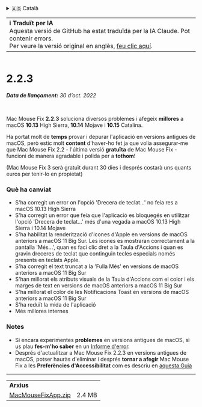<details>
<summary>🇦🇩 Català</summary>

[🇬🇧 English (GitHub)](https://github.com/noah-nuebling/mac-mouse-fix/releases/tag/2.2.3)\
**🇦🇩 Català**\
[🇩🇪 Deutsch](https://redirect.macmousefix.com/?target=mmf-release&tag=2.2.3&locale=de)\
[🇪🇸 Español](https://redirect.macmousefix.com/?target=mmf-release&tag=2.2.3&locale=es)\
[🇫🇷 Français](https://redirect.macmousefix.com/?target=mmf-release&tag=2.2.3&locale=fr)\
[🇮🇩 Indonesia](https://redirect.macmousefix.com/?target=mmf-release&tag=2.2.3&locale=id)\
[🇮🇹 Italiano](https://redirect.macmousefix.com/?target=mmf-release&tag=2.2.3&locale=it)\
[🇭🇺 Magyar](https://redirect.macmousefix.com/?target=mmf-release&tag=2.2.3&locale=hu)\
[🇳🇱 Nederlands](https://redirect.macmousefix.com/?target=mmf-release&tag=2.2.3&locale=nl)\
[🇵🇱 Polski](https://redirect.macmousefix.com/?target=mmf-release&tag=2.2.3&locale=pl)\
[🇧🇷 Português (Brasil)](https://redirect.macmousefix.com/?target=mmf-release&tag=2.2.3&locale=pt-BR)\
[🇵🇹 Português (Portugal)](https://redirect.macmousefix.com/?target=mmf-release&tag=2.2.3&locale=pt-PT)\
[🇷🇴 Română](https://redirect.macmousefix.com/?target=mmf-release&tag=2.2.3&locale=ro)\
[🇸🇪 Svenska](https://redirect.macmousefix.com/?target=mmf-release&tag=2.2.3&locale=sv)\
[🇻🇳 Tiếng Việt](https://redirect.macmousefix.com/?target=mmf-release&tag=2.2.3&locale=vi)\
[🇹🇷 Türkçe](https://redirect.macmousefix.com/?target=mmf-release&tag=2.2.3&locale=tr)\
[🇨🇿 Čeština](https://redirect.macmousefix.com/?target=mmf-release&tag=2.2.3&locale=cs)\
[🇬🇷 Ελληνικά](https://redirect.macmousefix.com/?target=mmf-release&tag=2.2.3&locale=el)\
[🇷🇺 Русский](https://redirect.macmousefix.com/?target=mmf-release&tag=2.2.3&locale=ru)\
[🇺🇦 Українська](https://redirect.macmousefix.com/?target=mmf-release&tag=2.2.3&locale=uk)\
[🇮🇱 עברית](https://redirect.macmousefix.com/?target=mmf-release&tag=2.2.3&locale=he)\
[🇸🇦 العربية](https://redirect.macmousefix.com/?target=mmf-release&tag=2.2.3&locale=ar)\
[🇮🇳 हिन्दी](https://redirect.macmousefix.com/?target=mmf-release&tag=2.2.3&locale=hi)\
[🇹🇭 ไทย](https://redirect.macmousefix.com/?target=mmf-release&tag=2.2.3&locale=th)\
[🇨🇳 中文 (简体)](https://redirect.macmousefix.com/?target=mmf-release&tag=2.2.3&locale=zh-Hans)\
[🇨🇳 中文 (繁體)](https://redirect.macmousefix.com/?target=mmf-release&tag=2.2.3&locale=zh-Hant)\
[🇭🇰 中文（香港)](https://redirect.macmousefix.com/?target=mmf-release&tag=2.2.3&locale=zh-HK)\
[🇯🇵 日本語](https://redirect.macmousefix.com/?target=mmf-release&tag=2.2.3&locale=ja)\
[🇰🇷 한국어](https://redirect.macmousefix.com/?target=mmf-release&tag=2.2.3&locale=ko)\
[Help translate Mac Mouse Fix to different languages!](https://github.com/noah-nuebling/mac-mouse-fix/discussions/731)
</details>
<table align=><td>
<b>ℹ️ Traduït per IA</b><br>
Aquesta versió de GitHub ha estat traduïda per la IA Claude. Pot contenir errors.<br>
Per veure la versió original en anglès, <a href="https://github.com/noah-nuebling/mac-mouse-fix/releases/tag/2.2.3">feu clic aquí</a>.
</td></table>

<table></table>

# 2.2.3
***Data de llançament:** 30 d’oct. 2022*

<br>

Mac Mouse Fix **2.2.3** soluciona diversos problemes i afegeix **millores** a macOS **10.13** High Sierra, **10.14** Mojave i **10.15** Catalina.

Ha portat molt de **temps** provar i depurar l'aplicació en versions antigues de macOS, però estic molt **content** d'haver-ho fet ja que volia assegurar-me que Mac Mouse Fix 2.2 - l'última versió **gratuïta** de Mac Mouse Fix - funcioni de manera agradable i polida per a **tothom**!

(Mac Mouse Fix 3 serà gratuït durant 30 dies i després costarà uns quants euros per tenir-lo en propietat)

### Què ha canviat

- S'ha corregit un error on l'opció 'Drecera de teclat...' no feia res a macOS 10.13 High Sierra
- S'ha corregit un error que feia que l'aplicació es bloquegés en utilitzar l'opció 'Drecera de teclat...' més d'una vegada a macOS 10.13 High Sierra i 10.14 Mojave
- S'ha habilitat la renderització d'icones d'Apple en versions de macOS anteriors a macOS 11 Big Sur. Les icones es mostraran correctament a la pantalla 'Més...', quan es faci clic dret a la Taula d'Accions i quan es gravin dreceres de teclat que continguin tecles especials només presents en teclats Apple.
- S'ha corregit el text truncat a la 'Fulla Més' en versions de macOS anteriors a macOS 11 Big Sur
- S'han millorat els atributs visuals de la Taula d'Accions com el color i els marges de text en versions de macOS anteriors a macOS 11 Big Sur
- S'ha millorat el color de les Notificacions Toast en versions de macOS anteriors a macOS 11 Big Sur
- S'ha reduït la mida de l'aplicació
- Més millores internes

### Notes

- Si encara experimentes **problemes** en versions antigues de macOS, si us plau **fes-m'ho saber** en un [Informe d'error](https://noah-nuebling.github.io/mac-mouse-fix-feedback-assistant/?type=bug-report).
- Després d'actualitzar a Mac Mouse Fix 2.2.3 en versions antigues de macOS, potser hauràs d'eliminar i després **tornar a afegir** Mac Mouse Fix a les **Preferències d'Accessibilitat** com es descriu en [aquesta Guia](https://github.com/noah-nuebling/mac-mouse-fix/discussions/101)

---

<table align="start">
<tr>
    <td colspan=2>
        <b>Arxius</b>
    </td>
</tr>
<tr>
    <td><a href="https://github.com/noah-nuebling/mac-mouse-fix/releases/download/2.2.3/MacMouseFixApp.zip">MacMouseFixApp.zip</a></td>
    <td>2.4 MB</td>
</tr>
</table>